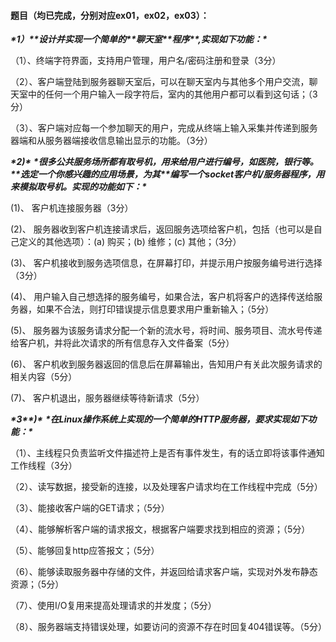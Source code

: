 #### 题目（均已完成，分别对应ex01，ex02，ex03）：

***\*1）\*******\*设计并实现一个简单的\*******\*聊天室\*******\*程序\*******\*,实现如下功能：\****

（1）、终端字符界面，支持用户管理，用户名/密码注册和登录（3分）

（2）、客户端登陆到服务器聊天室后，可以在聊天室内与其他多个用户交流，聊天室中的任何一个用户输入一段字符后，室内的其他用户都可以看到这句话；（3分）

（3）、客户端对应每一个参加聊天的用户，完成从终端上输入采集并传递到服务器端和从服务器端接收信息输出显示的功能。（3分）



***\*2)\**** ***\*很多公共服务场所都有取号机，用来给用户进行编号，如医院，银行等。\*******\*选定一个你感兴趣的应用场景，为其\*******\*编写一个socket客户机/服务器程序，用来模拟取号机。实现的功能如下：\****

(1)、 客户机连接服务器（3分）

(2)、 服务器收到客户机连接请求后，返回服务选项给客户机，包括（也可以是自己定义的其他选项）：(a) 购买；(b) 维修；(c) 其他；（3分） 

(3)、 客户机接收到服务选项信息，在屏幕打印，并提示用户按服务编号进行选择（3分）

(4)、 用户输入自己想选择的服务编号，如果合法，客户机将客户的选择传送给服务器，如果不合法，则打印错误提示信息要求用户重新输入；（5分）

(5)、 服务器为该服务请求分配一个新的流水号，将时间、服务项目、流水号传递给客户机，并将此次请求的所有信息存入文件备案（5分）

(6)、 客户机收到服务器返回的信息后在屏幕输出，告知用户有关此次服务请求的相关内容（5分）

(7)、 客户机退出，服务器继续等待新请求（5分）

 

***\*3\*******\*)\**** ***\*在Linux操作系统上实现的一个简单的HTTP服务器，要求实现如下功能：\****

（1）、主线程只负责监听文件描述符上是否有事件发生，有的话立即将该事件通知工作线程（3分）

（2）、读写数据，接受新的连接，以及处理客户请求均在工作线程中完成（5分）

（3）、能接收客户端的GET请求；（5分）

（4）、能够解析客户端的请求报文，根据客户端要求找到相应的资源；（5分）

（5）、能够回复http应答报文；（5分）

（6）、能够读取服务器中存储的文件，并返回给请求客户端，实现对外发布静态资源；（5分）

（7）、使用I/O复用来提高处理请求的并发度；（5分）

（8）、服务器端支持错误处理，如要访问的资源不存在时回复404错误等。（5分）
